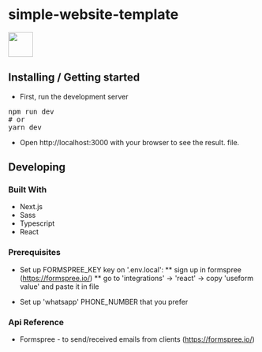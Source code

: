# simple-website-template

[<img height="50px" src="https://media0.giphy.com/media/5ABGt7KDXJ62zg7oI0/giphy.gif?cid=790b761123aba84c737efe59273d3d75b3dbaef458bf13a4&rid=giphy.gif&ct=s" />](https://mini-ecommerce-nine.vercel.app/)

## Installing / Getting started

* First, run the development server
<pre>npm run dev
# or
yarn dev</pre>
* Open http://localhost:3000 with your browser to see the result. file.

## Developing

### Built With

* Next.js
* Sass
* Typescript
* React

### Prerequisites

* Set up FORMSPREE_KEY key on '.env.local':
** sign up in formspree (https://formspree.io/)
** go to 'integrations' -> 'react' -> copy 'useform value' and paste it in file

* Set up 'whatsapp' PHONE_NUMBER that you prefer

### Api Reference

* Formspree - to send/received emails from clients (https://formspree.io/)

